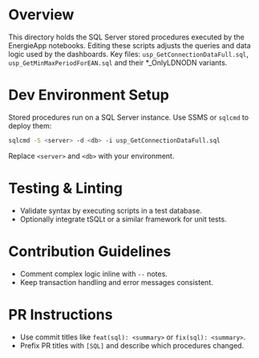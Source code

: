# Overview
This directory holds the SQL Server stored procedures executed by the EnergieApp notebooks. Editing these scripts adjusts the queries and data logic used by the dashboards. Key files: `usp_GetConnectionDataFull.sql`, `usp_GetMinMaxPeriodForEAN.sql` and their *_OnlyLDNODN variants.

# Dev Environment Setup
Stored procedures run on a SQL Server instance. Use SSMS or `sqlcmd` to deploy them:
```bash
sqlcmd -S <server> -d <db> -i usp_GetConnectionDataFull.sql
```
Replace `<server>` and `<db>` with your environment.

# Testing & Linting
- Validate syntax by executing scripts in a test database.
- Optionally integrate tSQLt or a similar framework for unit tests.

# Contribution Guidelines
- Comment complex logic inline with `--` notes.
- Keep transaction handling and error messages consistent.

# PR Instructions
- Use commit titles like `feat(sql): <summary>` or `fix(sql): <summary>`.
- Prefix PR titles with `[SQL]` and describe which procedures changed.
